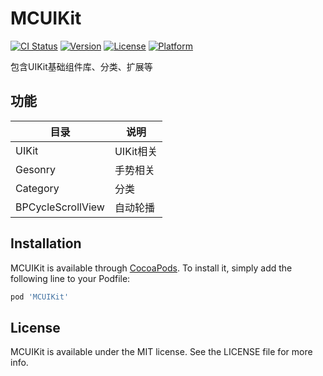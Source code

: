 MCUIKit
======

[![CI Status](http://img.shields.io/travis/mylcode/MCUIKit.svg?style=flat)](https://travis-ci.org/BinaryParadise/MCUIKit)
[![Version](https://img.shields.io/cocoapods/v/MCUIKit.svg?style=flat)](http://cocoapods.org/pods/MCUIKit)
[![License](https://img.shields.io/cocoapods/l/MCUIKit.svg?style=flat)](http://cocoapods.org/pods/MCUIKit)
[![Platform](https://img.shields.io/cocoapods/p/MCUIKit.svg?style=flat)](http://cocoapods.org/pods/MCUIKit)

包含UIKit基础组件库、分类、扩展等

## 功能

| 目录 | 说明 |
| --- | --- |
| UIKit | UIKit相关 |
| Gesonry | 手势相关 |
| Category | 分类 |
|BPCycleScrollView| 自动轮播|

## Installation

MCUIKit is available through [CocoaPods](http://cocoapods.org). To install
it, simply add the following line to your Podfile:

```ruby
pod 'MCUIKit'
```

## License

MCUIKit is available under the MIT license. See the LICENSE file for more info.
